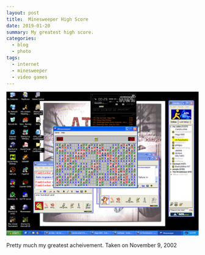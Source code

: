 ```yaml
---
layout: post
title:  Minesweeper High Score
date: 2019-01-20
summary: My greatest high score.
categories: 
  - blog
  - photo
tags:
  - internet
  - minesweeper
  - video games
---
```


![minesweeper](/assets/images/blog/MINESWEEPER_SCORE.png)

Pretty much my greatest acheivement. Taken on November 9, 2002
